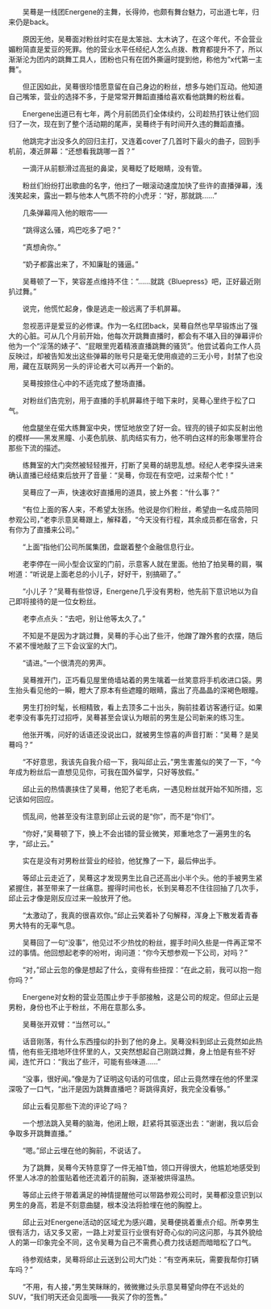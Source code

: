
　　吴蓦是一线团Energene的主舞，长得帅，也颇有舞台魅力，可出道七年，归来仍是back。

　　原因无他，吴蓦面对粉丝时实在是太笨拙、太木讷了，在这个年代，不会营业媚粉简直是爱豆的死罪。他的营业水平任经纪人怎么点拨、教育都提升不了，所以渐渐沦为团内的跳舞工具人，团粉也只有在团外撕逼时提到他，称他为“x代第一主舞”。

　　但正因如此，吴蓦很珍惜愿意留在自己身边的粉丝，想多与她们互动。他知道自己嘴笨，营业的选择不多，于是常常开舞蹈直播给喜欢看他跳舞的粉丝看。

　　Energene出道已有七年，两个月前团员们全体续约，公司趁热打铁让他们回归了一次，现在到了整个活动期的尾声，吴蓦终于有时间开久违的舞蹈直播。

　　他跳完才出没多久的回归主打，又连着cover了几首时下最火的曲子，回到手机前，凑近屏幕：“还想看我跳哪一首？”

　　一滴汗从前额滑过高挺的鼻梁，吴蓦眨了眨眼睛，没有管。

　　粉丝们纷纷打出歌曲的名字，他扫了一眼滚动速度加快了些许的直播弹幕，浅浅笑起来，露出一颗与他本人气质不符的小虎牙：“好，那就跳……”

　　几条弹幕闯入他的眼帘——

　　“跳得这么骚，鸡巴吃多了吧？”

　　“真想肏你。”

　　“奶子都露出来了，不知廉耻的骚逼。”

　　吴蓦顿了一下，笑容差点维持不住：“……就跳《Bluepress》吧，正好最近刚扒过舞。”

　　说完，他慌忙起身，像是逃走一般远离了手机屏幕。

　　忽视恶评是爱豆的必修课。作为一名红团back，吴蓦自然也早早锻炼出了强大的心脏。可从几个月前开始，他每次开跳舞直播时，都会有不堪入目的弹幕评价他为一个“淫荡的婊子”、“屁眼里兜着精液直播跳舞的骚货”。他尝试着向工作人员反映过，却被告知发出这些弹幕的账号只是毫无使用痕迹的三无小号，封禁了也没用，藏在互联网另一头的评论者大可以再开一个新的。

　　吴蓦按捺住心中的不适完成了整场直播。

　　对粉丝们告完别，用于直播的手机屏幕终于暗下来时，吴蓦心里终于松了口气。

　　他盘腿坐在偌大练舞室中央，愣怔地放空了好一会。锃亮的镜子如实反射出他的模样——黑发黑瞳、小麦色肌肤、肌肉结实有力，他不明白这样的形象哪里符合那些下流的描述。

　　练舞室的大门突然被轻轻推开，打断了吴蓦的胡思乱想。经纪人老李探头进来确认直播已经结束后放开了音量：“吴蓦，你现在有空吧，过来帮个忙！”

　　吴蓦应了一声，快速收好直播用的道具，披上外套：“什么事？”

　　“有位上面的客人来，不希望太张扬。他说是你们粉丝，希望由一名成员陪同参观公司，”老李示意吴蓦跟上，解释着，“今天没有行程，其余成员都在宿舍，只有你为了直播来公司。”

　　“上面”指他们公司所属集团，盘踞着整个金融信息行业。

　　老李停在一间小型会议室的门前，示意客人就在里面。他拍了拍吴蓦的肩，嘱咐道：“听说是上面老总的小儿子，好好干，别搞砸了。”

　　“小儿子？”吴蓦有些惊讶，Energene几乎没有男粉，他先前下意识地以为自己即将接待的是一位女粉丝。

　　老李点点头：“去吧，别让他等太久了。”

　　不知是不是因为才跳过舞，吴蓦的手心出了些汗，他蹭了蹭外套的衣摆，随后不紧不慢地敲了三下会议室的大门。

　　“请进。”一个很清亮的男声。

　　吴蓦推开门，正巧看见屋里倚墙站着的男生噙着一丝笑意将手机收进口袋。男生抬头看见他的一瞬，瞪大了原本有些遮瞳的眼睛，露出了亮晶晶的深褐色眼瞳。

　　男生打扮时髦，长相精致，看上去顶多二十出头，胸前挂着访客通行证。如果老李没有事先打过招呼，吴蓦甚至会误认为眼前的男生是公司新来的练习生。

　　他张开嘴，问好的话语还没说出口，就被男生惊喜的声音打断：“吴蓦？是吴蓦吗？”

　　“不好意思，我该先自我介绍一下，我叫邱止云，”男生害羞似的笑了一下，“今年成为粉丝后一直想见见你，可我在国外留学，只好等放假。”

　　邱止云的热情裹挟住了吴蓦，他犯了老毛病，一遇见粉丝就开始不知所措，忘记该如何回应。

　　慌乱间，他甚至没有注意到邱止云说的是“你”，而不是“你们”。

　　“你好，”吴蓦顿了下，换上不会出错的营业微笑，郑重地念了一遍男生的名字，“邱止云。”

　　实在是没有对男粉丝营业的经验，他犹豫了一下，最后伸出手。

　　等邱止云走近了，吴蓦这才发现男生比自己还高出小半个头。他的手被男生紧紧握住，甚至带来了一丝痛意。握得时间也长，长到吴蓦忍不住往回抽了几次手，邱止云才像是刚反应过来一般放开了他。

　　“太激动了，我真的很喜欢你。”邱止云笑着补了句解释，浑身上下散发着青春男大特有的无辜气息。

　　吴蓦回了一句“没事”，他见过不少热忱的粉丝，握手时间久些是一件再正常不过的事情。他回想起老李的吩咐，询问道：“你今天想参观一下公司，对吗？”

　　“对，”邱止云忽的像是想起了什么，变得有些扭捏：“在此之前，我可以抱一抱你吗？”

　　Energene对女粉的营业范围止步于手部接触，这是公司的规定。但邱止云是男粉，身份也不止于粉丝，不用在意那么多。

　　吴蓦张开双臂：“当然可以。”

　　话音刚落，有什么东西撞似的扑到了他的身上。吴蓦没料到邱止云竟然如此热情，他有些无措地环住怀里的人，又突然想起自己刚跳过舞，身上怕是有些不好闻，连忙开口：“我出了些汗，可能有些味道……”

　　“没事，很好闻。”像是为了证明这句话的可信度，邱止云竟然埋在他的怀里深深吸了一口气，“出汗是因为跳舞直播吧？哥跳得真好，我完全没看够。”

　　邱止云看见那些下流的评论了吗？

　　一个想法跳入吴蓦的脑海，他闭上眼，赶紧将其驱逐出去：“谢谢，我以后会争取多开跳舞直播。”

　　“嗯。”邱止云埋在他的胸前，不说话了。

　　为了跳舞，吴蓦今天特意穿了一件无袖T恤，领口开得很大，他尴尬地感受到怀里人冰凉的脸蛋贴着他还流着汗的前胸，逐渐被烘得温热。

　　等邱止云终于带着满足的神情提醒他可以带路参观公司时，吴蓦都没意识到以男生的身高，若是不刻意曲腿，根本没法将脸埋在他的胸膛上。

　　邱止云对Energene活动的区域尤为感兴趣，吴蓦便挑着重点介绍。所幸男生很有活力，话又多又密，一路上对爱豆行业很有好奇心似的问这问那，与其外貌给人的第一印象完全不同，这令吴蓦为自己不需费心费力找话题而暗暗松了口气。

　　待参观结束，吴蓦将邱止云送到公司大门处：“有空再来玩，需要我帮你打辆车吗？”

　　“不用，有人接，”男生笑眯眯的，微微撇过头示意吴蓦望向停在不远处的SUV，“我们明天还会见面哦——我买了你的签售。”

　　